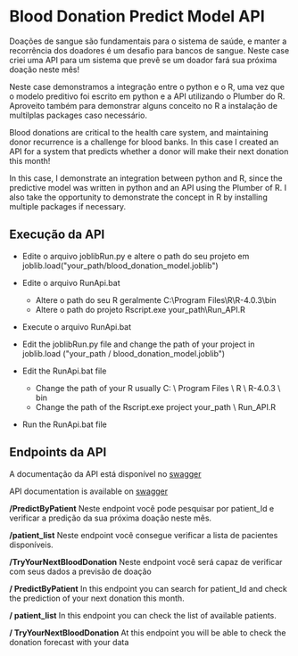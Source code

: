 # Blood Donation Predict Model API

Doações de sangue são fundamentais para o sistema de saúde, e manter a recorrência dos doadores é um desafio para bancos de sangue. Neste case criei uma API para um sistema que prevê se um doador fará sua próxima doação neste mês!

Neste case demonstramos a integração entre o python e o R, uma vez que o modelo preditivo foi escrito em python e a API utilizando o Plumber do R. Aproveito também para demonstrar alguns conceito no R a instalação de multilplas packages caso necessário.

Blood donations are critical to the health care system, and maintaining donor recurrence is a challenge for blood banks. In this case I created an API for a system that predicts whether a donor will make their next donation this month!

In this case, I demonstrate an integration between python and R, since the predictive model was written in python and an API using the Plumber of R. I also take the opportunity to demonstrate the concept in R by installing multiple packages if necessary.

## Execução da API
 - Edite o arquivo joblibRun.py e altere o path do seu projeto em joblib.load("your_path/blood_donation_model.joblib")
 - Edite o arquivo RunApi.bat
    - Altere o path do seu R geralmente C:\Program Files\R\R-4.0.3\bin
    - Altere o path do projeto Rscript.exe your_path\Run_API.R
 - Execute o arquivo RunApi.bat

 - Edit the joblibRun.py file and change the path of your project in joblib.load ("your_path / blood_donation_model.joblib")
  - Edit the RunApi.bat file
     - Change the path of your R usually C: \ Program Files \ R \ R-4.0.3 \ bin
     - Change the path of the Rscript.exe project your_path \ Run_API.R
  - Run the RunApi.bat file

## Endpoints da API
A documentação da API está disponível no [swagger](http://127.0.0.1:8000/__docs__/)

API documentation is available on [swagger](http://127.0.0.1:8000/__docs__/)

**/PredictByPatient** Neste endpoint você pode pesquisar por patient_Id e verificar a predição da sua próxima doação neste mês.

**/patient_list** Neste endpoint você consegue verificar a lista de pacientes disponíveis.

**/TryYourNextBloodDonation** Neste endpoint você será capaz de verificar com seus dados a previsão de doação


**/ PredictByPatient** In this endpoint you can search for patient_Id and check the prediction of your next donation this month.

**/ patient_list** In this endpoint you can check the list of available patients.

**/ TryYourNextBloodDonation** At this endpoint you will be able to check the donation forecast with your data